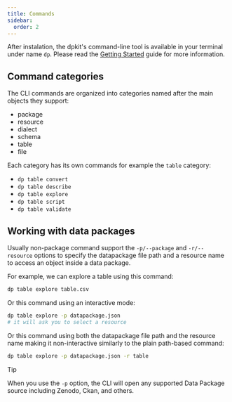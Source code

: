 ```yaml
---
title: Commands
sidebar:
  order: 2
---
```


After instalation, the dpkit's command-line tool is available in your terminal under name `dp`. Please read the [Getting Started](../../overview/getting-started) guide for more information.

## Command categories

The CLI commands are organized into categories named after the main objects they support:

- package
- resource
- dialect
- schema
- table
- file

Each category has its own commands for example the `table` category:

- `dp table convert`
- `dp table describe`
- `dp table explore`
- `dp table script`
- `dp table validate`

## Working with data packages

Usually non-package command support the `-p/--package` and `-r/--resource` options to specify the datapackage file path and a resource name to access an object inside a data package.

For example, we can explore a table using this command:

```bash
dp table explore table.csv
```

Or this command using an interactive mode:

```bash
dp table explore -p datapackage.json
# it will ask you to select a resource
```

Or this command using both the datapackage file path and the resource name making it non-interactive similarly to the plain path-based command:

```bash
dp table explore -p datapackage.json -r table
```

> [!TIP]
> When you use the `-p` option, the CLI will open any supported Data Package source including Zenodo, Ckan, and others.
